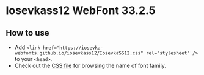 # Iosevkass12 WebFont 33.2.5

## How to use

- Add `<link href="https://iosevka-webfonts.github.io/iosevkass12/IosevkaSS12.css" rel="stylesheet" />` to your `<head>`.
- Check out the [CSS file](./IosevkaSS12.css) for browsing the name of font family.
